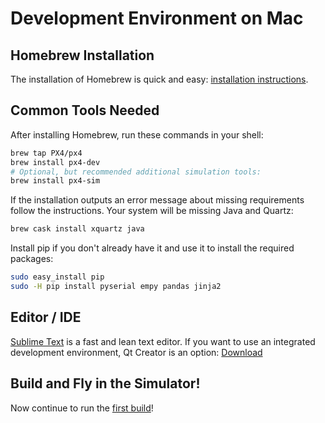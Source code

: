 # Development Environment on Mac

## Homebrew Installation

The installation of Homebrew is quick and easy: [installation instructions](https://brew.sh).

## Common Tools Needed

After installing Homebrew, run these commands in your shell:

```sh
brew tap PX4/px4
brew install px4-dev
# Optional, but recommended additional simulation tools:
brew install px4-sim

```

If the installation outputs an error message about missing requirements follow the instructions. Your system will be missing Java and Quartz:

```sh
brew cask install xquartz java
```

Install pip if you don't already have it and use it to install the required packages:

```sh
sudo easy_install pip
sudo -H pip install pyserial empy pandas jinja2

```

## Editor / IDE

[Sublime Text](https://www.sublimetext.com) is a fast and lean text editor. If you want to use an integrated development environment, Qt Creator is an option: [Download](http://www.qt.io/download-open-source/#section-6)

## Build and Fly in the Simulator!

Now continue to run the [first build](../setup/building_px4.md)!
